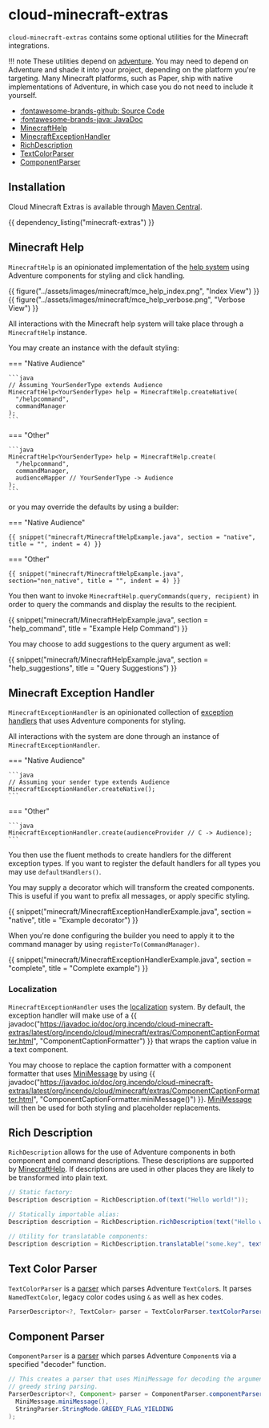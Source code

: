 # cloud-minecraft-extras

`cloud-minecraft-extras` contains some optional utilities for the Minecraft integrations.

<!-- prettier-ignore -->
!!! note
    These utilities depend on [adventure](https://docs.advntr.dev/). You may need to depend on Adventure and shade it
    into your project, depending on the platform you're targeting. Many Minecraft platforms, such as Paper, ship with
    native implementations of Adventure, in which case you do not need to include it yourself.

<div class="grid cards" markdown>

- [:fontawesome-brands-github: Source Code](https://github.com/Incendo/cloud-minecraft/tree/master/cloud-minecraft-extras)
- [:fontawesome-brands-java: JavaDoc](https://javadoc.io/doc/org.incendo/cloud-minecraft-extras)
- [MinecraftHelp](#minecraft-help)
- [MinecraftExceptionHandler](#minecraft-exception-handler)
- [RichDescription](#rich-description)
- [TextColorParser](#text-color-parser)
- [ComponentParser](#component-parser)

</div>

## Installation

Cloud Minecraft Extras is available through [Maven Central](https://central.sonatype.com/artifact/org.incendo/cloud-minecraft-extras).

{{ dependency_listing("minecraft-extras") }}

## Minecraft Help

`MinecraftHelp` is an opinionated implementation of the [help system](../core/index.md#help-generation) using
Adventure components for styling and click handling.

{{ figure("../assets/images/minecraft/mce_help_index.png", "Index View") }}
{{ figure("../assets/images/minecraft/mce_help_verbose.png", "Verbose View") }}

All interactions with the Minecraft help system will take place through a `MinecraftHelp` instance.

You may create an instance with the default styling:

<!-- prettier-ignore -->
=== "Native Audience"

    ```java
    // Assuming YourSenderType extends Audience
    MinecraftHelp<YourSenderType> help = MinecraftHelp.createNative(
      "/helpcommand",
      commandManager
    );
    ```

=== "Other"

    ```java
    MinecraftHelp<YourSenderType> help = MinecraftHelp.create(
      "/helpcommand",
      commandManager,
      audienceMapper // YourSenderType -> Audience
    );
    ```

or you may override the defaults by using a builder:

<!-- prettier-ignore -->
=== "Native Audience"

    {{ snippet("minecraft/MinecraftHelpExample.java", section = "native", title = "", indent = 4) }}

=== "Other"

    {{ snippet("minecraft/MinecraftHelpExample.java", section="non_native", title = "", indent = 4) }}

You then want to invoke `MinecraftHelp.queryCommands(query, recipient)` in order to query the commands
and display the results to the recipient.

{{ snippet("minecraft/MinecraftHelpExample.java", section = "help_command", title = "Example Help Command") }}

You may choose to add suggestions to the query argument as well:

{{ snippet("minecraft/MinecraftHelpExample.java", section = "help_suggestions", title = "Query Suggestions") }}

## Minecraft Exception Handler

`MinecraftExceptionHandler` is an opinionated collection of [exception handlers](../core/index.md#exception-handling)
that uses Adventure components for styling.

All interactions with the system are done through an instance of `MinecraftExceptionHandler`.

<!-- prettier-ignore -->
=== "Native Audience"

    ```java
    // Assuming your sender type extends Audience
    MinecraftExceptionHandler.createNative();
    ```

=== "Other"

    ```java
    MinecraftExceptionHandler.create(audienceProvider // C -> Audience);
    ```

You then use the fluent methods to create handlers for the different exception types.
If you want to register the default handlers for all types you may use `defaultHandlers()`.

You may supply a decorator which will transform the created components. This is useful if you
want to prefix all messages, or apply specific styling.

{{ snippet("minecraft/MinecraftExceptionHandlerExample.java", section = "native", title = "Example decorator") }}

When you're done configuring the builder you need to apply it to the command manager by using
`registerTo(CommandManager)`.

{{ snippet("minecraft/MinecraftExceptionHandlerExample.java", section = "complete", title = "Complete example") }}

### Localization

`MinecraftExceptionHandler` uses the [localization](../localization/index.md) system. By default, the exception
handler will make use of a
{{ javadoc("https://javadoc.io/doc/org.incendo/cloud-minecraft-extras/latest/org/incendo/cloud/minecraft/extras/ComponentCaptionFormatter.html", "ComponentCaptionFormatter") }}
that wraps the caption value in a text component.

You may choose to replace the caption formatter with a component formatter that uses [MiniMessage](https://docs.advntr.dev/minimessage/index.html) by using
{{ javadoc("https://javadoc.io/doc/org.incendo/cloud-minecraft-extras/latest/org/incendo/cloud/minecraft/extras/ComponentCaptionFormatter.html", "ComponentCaptionFormatter.miniMessage()") }}.
[MiniMessage](https://docs.advntr.dev/minimessage/index.html) will then be used for both styling and placeholder replacements.

## Rich Description

`RichDescription` allows for the use of Adventure components in both component and command descriptions.
These descriptions are supported by [MinecraftHelp](#minecraft-help). If descriptions are used in other places
they are likely to be transformed into plain text.

```java
// Static factory:
Description description = RichDescription.of(text("Hello world!"));

// Statically importable alias:
Description description = RichDescription.richDescription(text("Hello world!"));

// Utility for translatable components:
Description description = RichDescription.translatable("some.key", text("an arg"));
```

## Text Color Parser

`TextColorParser` is a [parser](../core/index.md#parsers) which parses Adventure `TextColor`s.
It parses `NamedTextColor`, legacy color codes using `&` as well as hex codes.

```java
ParserDescriptor<?, TextColor> parser = TextColorParser.textColorParser();
```

## Component Parser

`ComponentParser` is a [parser](../core/index.md#parsers) which parses Adventure `Component`s via
a specified "decoder" function.

```java
// This creates a parser that uses MiniMessage for decoding the argument, and uses
// greedy string parsing.
ParserDescriptor<?, Component> parser = ComponentParser.componentParser(
  MiniMessage.miniMessage(),
  StringParser.StringMode.GREEDY_FLAG_YIELDING
);
```
